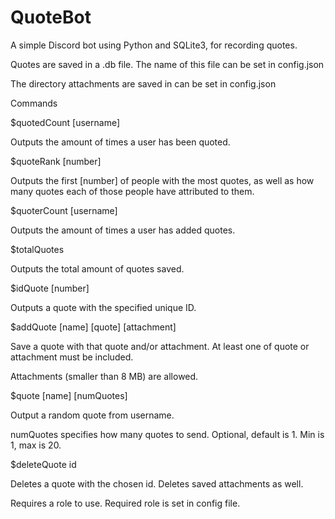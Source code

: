 # QuoteBot
A simple Discord bot using Python and SQLite3, for recording quotes.

Quotes are saved in a .db file. The name of this file can be set in config.json

The directory attachments are saved in can be set in config.json


Commands

$quotedCount [username]

Outputs the amount of times a user has been quoted.

$quoteRank [number]

Outputs the first [number] of people with the most quotes, as well as how many quotes each of those people have attributed to them.

$quoterCount [username]


Outputs the amount of times a user has added quotes.


$totalQuotes

Outputs the total amount of quotes saved.


$idQuote [number]

Outputs a quote with the specified unique ID.


$addQuote [name] [quote] [attachment]

Save a quote with that quote and/or attachment. At least one of quote or attachment must be included.

Attachments (smaller than 8 MB) are allowed.


$quote [name] [numQuotes]

Output a random quote from username. 

numQuotes specifies how many quotes to send. Optional, default is 1. Min is 1, max is 20.


$deleteQuote id

Deletes a quote with the chosen id. Deletes saved attachments as well.

Requires a role to use. Required role is set in config file.
